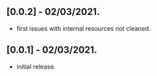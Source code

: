 ## [0.0.2] - 02/03/2021.

* first issues with internal resources not cleaned.

## [0.0.1] - 02/03/2021.

* initial release.

